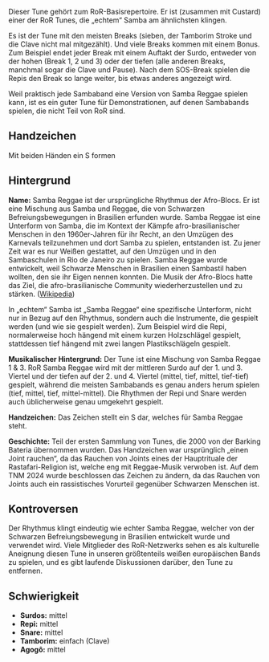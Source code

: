 Dieser Tune gehört zum RoR-Basisrepertoire. Er ist (zusammen mit Custard) einer
der RoR Tunes, die „echtem“ Samba am ähnlichsten klingen.

Es ist der Tune mit den meisten Breaks (sieben, der Tamborim Stroke und die
Clave nicht mal mitgezählt). Und viele Breaks kommen mit einem Bonus. Zum
Beispiel endet jeder Break mit einem Auftakt der Surdo, entweder von der hohen
(Break 1, 2 und 3) oder der tiefen (alle anderen Breaks, manchmal sogar die
Clave und Pause). Nach dem SOS-Break spielen die Repis den Break so lange
weiter, bis etwas anderes angezeigt wird.

Weil praktisch jede Sambaband eine Version von Samba Reggae spielen kann, ist es
ein guter Tune für Demonstrationen, auf denen Sambabands spielen, die nicht Teil
von RoR sind.

## Handzeichen

Mit beiden Händen ein S formen

## Hintergrund

**Name:** Samba Reggae ist der ursprüngliche Rhythmus der Afro-Blocs. Er ist
eine Mischung aus Samba und Reggae, die von Schwarzen Befreiungsbewegungen in
Brasilien erfunden wurde. Samba Reggae ist eine Unterform von Samba, die im
Kontext der Kämpfe afro-brasilianischer Menschen in den 1960er-Jahren für ihr
Recht, an den Umzügen des Karnevals teilzunehmen und dort Samba zu spielen,
entstanden ist. Zu jener Zeit war es nur Weißen gestattet, auf den Umzügen und
in den Sambaschulen in Rio de Janeiro zu spielen. Samba Reggae wurde entwickelt,
weil Schwarze Menschen in Brasilien einen Sambastil haben wollten, den sie ihr
Eigen nennen konnten. Die Musik der Afro-Blocs hatte das Ziel, die
afro-brasilianische Community wiederherzustellen und zu stärken.
([Wikipedia](https://en.wikipedia.org/wiki/Samba_reggae))

In „echtem“ Samba ist „Samba Reggae“ eine spezifische Unterform, nicht nur in
Bezug auf den Rhythmus, sondern auch die Instrumente, die gespielt werden (und
wie sie gespielt werden). Zum Beispiel wird die Repi, normalerweise hoch hängend
mit einem kurzen Holzschlägel gespielt, stattdessen tief hängend mit zwei langen
Plastikschlägeln gespielt.

**Musikalischer Hintergrund:** Der Tune ist eine Mischung von Samba Reggae 1 &
3. RoR Samba Reggae wird mit der mittleren Surdo auf der 1. und 3. Viertel und
der tiefen auf der 2. und 4. Viertel (mittel, tief, mittel, tief-tief) gespielt,
während die meisten Sambabands es genau anders herum spielen (tief, mittel,
tief, mittel-mittel). Die Rhythmen der Repi und Snare werden auch üblicherweise
genau umgekehrt gespielt.

**Handzeichen:** Das Zeichen stellt ein S dar, welches für Samba Reggae steht.

**Geschichte:** Teil der ersten Sammlung von Tunes, die 2000 von der Barking
Bateria übernommen wurden. Das Handzeichen war ursprünglich „einen Joint
rauchen“, da das Rauchen von Joints eines der Hauptrituale der
Rastafari-Religion ist, welche eng mit Reggae-Musik verwoben ist. Auf dem TNM
2024 wurde beschlossen das Zeichen zu ändern, da das Rauchen von Joints auch ein
rassistisches Vorurteil gegenüber Schwarzen Menschen ist.

## Kontroversen

Der Rhythmus klingt eindeutig wie echter Samba Reggae, welcher von der Schwarzen
Befreiungsbewegung in Brasilien entwickelt wurde und verwendet wird. Viele
Mitglieder des RoR-Netzwerks sehen es als kulturelle Aneignung diesen Tune in
unseren größtenteils weißen europäischen Bands zu spielen, und es gibt laufende
Diskussionen darüber, den Tune zu entfernen.

## Schwierigkeit

* **Surdos:** mittel
* **Repi:** mittel
* **Snare:** mittel
* **Tamborim:** einfach (Clave)
* **Agogô:** mittel
